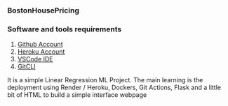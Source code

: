 ### BostonHousePricing

### Software and tools requirements
1. [Github Account](https://github.com)
2. [Heroku Account](https.//heroku.com)
3. [VSCode IDE](https://code.visualstudio.com/) 
4. [GitCLI](https://git-scm.com/book/en/v2/Getting-Started-The-Command-Line)

It is a simple Linear Regression ML Project. The main learning is the deployment using Render / Heroku, Dockers, Git Actions, Flask and a little bit of HTML to build a simple interface webpage
